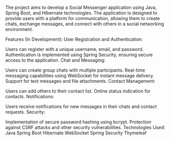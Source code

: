 The project aims to develop a Social Messenger application using Java, Spring Boot, and Hibernate technologies. The application is designed to provide users with a platform for communication, allowing them to create chats, exchange messages, and connect with others in a social networking environment.

Features (In Development):
User Registration and Authentication:

Users can register with a unique username, email, and password.
Authentication is implemented using Spring Security, ensuring secure access to the application.
Chat and Messaging:

Users can create group chats with multiple participants.
Real-time messaging capabilities using WebSocket for instant message delivery.
Support for text messages and file attachments.
Contact Management:

Users can add others to their contact list.
Online status indication for contacts.
Notifications:

Users receive notifications for new messages in their chats and contact requests.
Security:

Implementation of secure password hashing using bcrypt.
Protection against CSRF attacks and other security vulnerabilities.
Technologies Used:
Java
Spring Boot
Hibernate
WebSocket
Spring Security
Thymeleaf 
